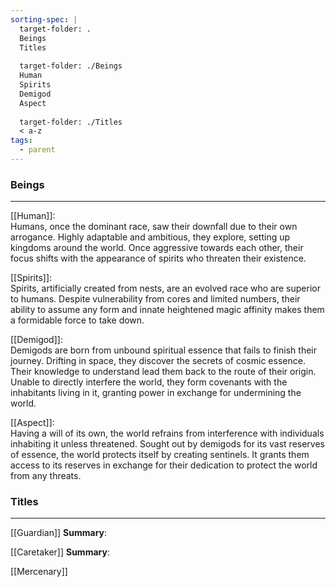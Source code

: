 ```yaml
---
sorting-spec: |
  target-folder: .
  Beings
  Titles
  
  target-folder: ./Beings
  Human
  Spirits
  Demigod
  Aspect
  
  target-folder: ./Titles
  < a-z
tags:
  - parent
---
```



### Beings  
---
[[Human]]:  
Humans, once the dominant race, saw their downfall due to their own arrogance. Highly adaptable and ambitious, they explore, setting up kingdoms around the world. Once aggressive towards each other, their focus shifts with the appearance of spirits who threaten their existence.  
  
[[Spirits]]:  
Spirits, artificially created from nests, are an evolved race who are superior to humans. Despite vulnerability from cores and limited numbers, their ability to assume any form and innate heightened magic affinity makes them a formidable force to take down.  
  
[[Demigod]]:  
Demigods are born from unbound spiritual essence that fails to finish their journey. Drifting in space, they discover the secrets of cosmic essence. Their knowledge to understand lead them back to the route of their origin. Unable to directly interfere the world, they form covenants with the inhabitants living in it, granting power in exchange for undermining the world.  
  
[[Aspect]]:  
Having a will of its own, the world refrains from interference with individuals inhabiting it unless threatened. Sought out by demigods for its vast reserves of essence, the world protects itself by creating sentinels. It grants them access to its reserves in exchange for their dedication to protect the world from any threats.  
  
### Titles
---  
  
[[Guardian]]
**Summary**:  
  
[[Caretaker]]
**Summary**:  
  
[[Mercenary]]

  